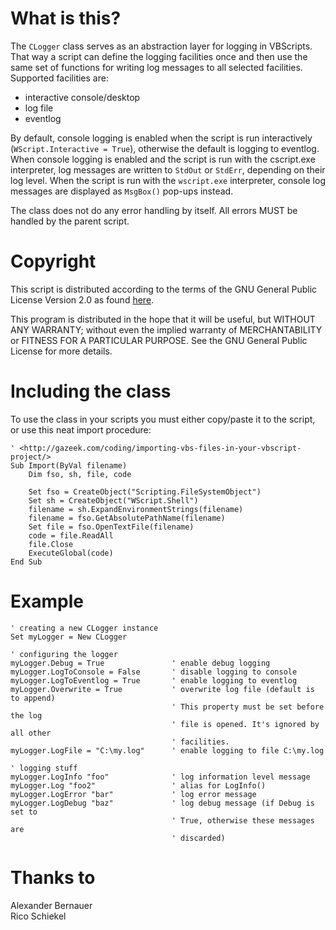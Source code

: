 What is this?
=============
The `CLogger` class serves as an abstraction layer for logging in VBScripts. That
way a script can define the logging facilities once and then use the same set
of functions for writing log messages to all selected facilities. Supported
facilities are:

- interactive console/desktop
- log file
- eventlog

By default, console logging is enabled when the script is run interactively
(`WScript.Interactive = True`), otherwise the default is logging to eventlog.
When console logging is enabled and the script is run with the cscript.exe
interpreter, log messages are written to `StdOut` or `StdErr`, depending on their
log level. When the script is run with the `wscript.exe` interpreter, console
log messages are displayed as `MsgBox()` pop-ups instead.

The class does not do any error handling by itself. All errors MUST be handled
by the parent script.


Copyright
=========
This script is distributed according to the terms of the GNU General Public
License Version 2.0 as found [here][1].

This program is distributed in the hope that it will be useful, but WITHOUT ANY
WARRANTY; without even the implied warranty of MERCHANTABILITY or FITNESS FOR A
PARTICULAR PURPOSE.  See the GNU General Public License for more details.


Including the class
===================
To use the class in your scripts you must either copy/paste it to the script,
or use this neat import procedure:

    ' <http://gazeek.com/coding/importing-vbs-files-in-your-vbscript-project/>
    Sub Import(ByVal filename)
    	Dim fso, sh, file, code

    	Set fso = CreateObject("Scripting.FileSystemObject")
    	Set sh = CreateObject("WScript.Shell")
    	filename = sh.ExpandEnvironmentStrings(filename)
    	filename = fso.GetAbsolutePathName(filename)
    	Set file = fso.OpenTextFile(filename)
    	code = file.ReadAll
    	file.Close
    	ExecuteGlobal(code)
    End Sub


Example
=======

    ' creating a new CLogger instance
    Set myLogger = New CLogger

    ' configuring the logger
    myLogger.Debug = True               ' enable debug logging
    myLogger.LogToConsole = False       ' disable logging to console
    myLogger.LogToEventlog = True       ' enable logging to eventlog
    myLogger.Overwrite = True           ' overwrite log file (default is to append)
                                        ' This property must be set before the log
                                        ' file is opened. It's ignored by all other
                                        ' facilities.
    myLogger.LogFile = "C:\my.log"      ' enable logging to file C:\my.log

    ' logging stuff
    myLogger.LogInfo "foo"              ' log information level message
    myLogger.Log "foo2"                 ' alias for LogInfo()
    myLogger.LogError "bar"             ' log error message
    myLogger.LogDebug "baz"             ' log debug message (if Debug is set to
                                        ' True, otherwise these messages are
                                        ' discarded)


Thanks to
=========
Alexander Bernauer  
Rico Schiekel  

[1]: http://www.gnu.org/licenses/old-licenses/gpl-2.0.html
